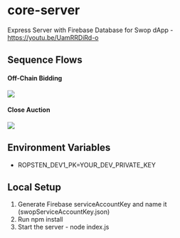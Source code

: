 # core-server

Express Server with Firebase Database for Swop dApp - https://youtu.be/UamRRDiRd-o

## Sequence Flows

#### Off-Chain Bidding

![](https://user-images.githubusercontent.com/47552061/63214371-6bcab000-c0e5-11e9-9085-7d1567d63be3.png)

#### Close Auction

![](https://user-images.githubusercontent.com/47552061/63214369-679e9280-c0e5-11e9-9d06-78ca3458023c.png)

## Environment Variables

- ROPSTEN_DEV1_PK=YOUR_DEV_PRIVATE_KEY

## Local Setup

1. Generate Firebase serviceAccountKey and name it (swopServiceAccountKey.json)
2. Run npm install
3. Start the server - node index.js
